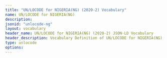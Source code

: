 ```yaml
---
title: "UN/LOCODE for NIGERIA(NG) (2020-2) Vocabulary"
name: UN/LOCODE for NIGERIA(NG) 
description: 
jsonid: "unlocode-ng"
layout: vocabulary
header_name: UN/LOCODE for NIGERIA(NG) (2020-2) JSON-LD Vocabulary
header_description: Vocabulary Definition of UN/LOCODE for NIGERIA(NG) (2020-2) semantics in HTML format. JSON-LD format is available at [unlocode-ng.jsonld](/vocabulary/unlocode-ng.jsonld)
type: unlocode
options:
---
```

